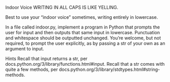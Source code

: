 Indoor Voice
WRITING IN ALL CAPS IS LIKE YELLING.

Best to use your “indoor voice” sometimes, writing entirely in lowercase.

In a file called indoor.py, implement a program in Python that prompts the user for input and then outputs that same input in lowercase. Punctuation and whitespace should be outputted unchanged. You’re welcome, but not required, to prompt the user explicitly, as by passing a str of your own as an argument to input.

Hints
Recall that input returns a str, per docs.python.org/3/library/functions.html#input.
Recall that a str comes with quite a few methods, per docs.python.org/3/library/stdtypes.html#string-methods.
